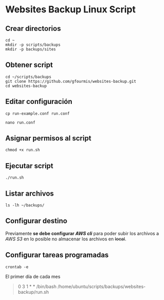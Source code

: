 # Websites Backup Linux Script

## Crear directorios
```
cd ~
mkdir -p scripts/backups
mkdir -p backups/sites
```

## Obtener script
```
cd ~/scripts/backups
git clone https://github.com/gfourmis/websites-backup.git
cd websites-backup
```
## Editar configuración
```
cp run-example.conf run.conf
```
```
nano run.conf
```

## Asignar permisos al script
```
chmod +x run.sh
```

## Ejecutar script
```
./run.sh
```

## Listar archivos
```
ls -lh ~/backups/
```

## Configurar destino
Previamente **se debe configurar _AWS cli_** para poder subir los archivos a *AWS S3* en lo posible no almacenar los archivos en ~~local~~.

## Configurar tareas programadas
```
crontab -e
```
El primer día de cada mes
> 0 3 1 * * /bin/bash /home/ubuntu/scripts/backups/websites-backup/run.sh



